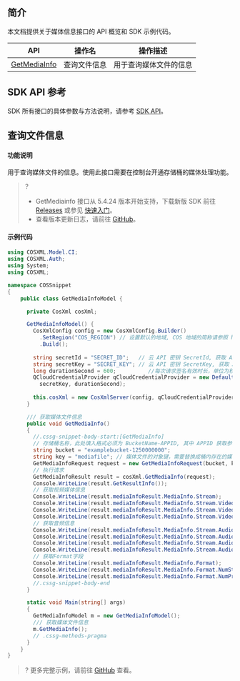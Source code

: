 ## 简介

本文档提供关于媒体信息接口的 API 概览和 SDK 示例代码。

| API                                                          | 操作名             | 操作描述                           |
| ------------------------------------------------------------ | ------------------ | ---------------------------------- |
| [GetMediaInfo](https://intl.cloud.tencent.com/document/product/436/46915) | 查询文件信息	  | 用于查询媒体文件的信息   |

## SDK API 参考

SDK 所有接口的具体参数与方法说明，请参考 [SDK API](https://cos-dotnet-sdk-doc-1253960454.file.myqcloud.com/)。

## 查询文件信息

#### 功能说明

用于查询媒体文件的信息。使用此接口需要在控制台开通存储桶的媒体处理功能。

>?
> - GetMediainfo 接口从 5.4.24 版本开始支持，下载新版 SDK 前往 [Releases](https://github.com/tencentyun/qcloud-sdk-dotnet/releases) 或参见 [快速入门](https://intl.cloud.tencent.com/document/product/436/30594)。
> - 查看版本更新日志，请前往 [GitHub](https://github.com/tencentyun/qcloud-sdk-dotnet/blob/master/CHANGELOG.md)。
> 


#### 示例代码

[//]: #	".cssg-snippet-GetMediaInfoModel"

```cs
using COSXML.Model.CI;
using COSXML.Auth;
using System;
using COSXML;

namespace COSSnippet
{
    public class GetMediaInfoModel {

      private CosXml cosXml;

      GetMediaInfoModel() {
        CosXmlConfig config = new CosXmlConfig.Builder()
          .SetRegion("COS_REGION") // 设置默认的地域, COS 地域的简称请参照 https://intl.cloud.tencent.com/document/product/436/6224 
          .Build();
        
        string secretId = "SECRET_ID";   // 云 API 密钥 SecretId, 获取 API 密钥请参照 https://console.cloud.tencent.com/cam/capi
        string secretKey = "SECRET_KEY"; // 云 API 密钥 SecretKey, 获取 API 密钥请参照 https://console.cloud.tencent.com/cam/capi
        long durationSecond = 600;          //每次请求签名有效时长，单位为秒
        QCloudCredentialProvider qCloudCredentialProvider = new DefaultQCloudCredentialProvider(secretId, 
          secretKey, durationSecond);
        
        this.cosXml = new CosXmlServer(config, qCloudCredentialProvider);
      }

      /// 获取媒体文件信息
      public void GetMediaInfo()
      {
        //.cssg-snippet-body-start:[GetMediaInfo]
        // 存储桶名称，此处填入格式必须为 BucketName-APPID, 其中 APPID 获取参考 https://console.cloud.tencent.com/developer
        string bucket = "examplebucket-1250000000";
        string key = "mediafile"; // 媒体文件的对象键，需要替换成桶内存在的媒体文件的对象键
        GetMediaInfoRequest request = new GetMediaInfoRequest(bucket, key);
        // 执行请求
        GetMediaInfoResult result = cosXml.GetMediaInfo(request);
        Console.WriteLine(result.GetResultInfo());
        // 获取视频媒体信息
        Console.WriteLine(result.mediaInfoResult.MediaInfo.Stream);
        Console.WriteLine(result.mediaInfoResult.MediaInfo.Stream.Video);
        Console.WriteLine(result.mediaInfoResult.MediaInfo.Stream.Video.Index);
        Console.WriteLine(result.mediaInfoResult.MediaInfo.Stream.Video.CodecName);
        // 获取音频信息
        Console.WriteLine(result.mediaInfoResult.MediaInfo.Stream.Audio);
        Console.WriteLine(result.mediaInfoResult.MediaInfo.Stream.Audio.Index);
        Console.WriteLine(result.mediaInfoResult.MediaInfo.Stream.Audio.CodecName);
        Console.WriteLine(result.mediaInfoResult.MediaInfo.Stream.Audio.CodecLongName);
        // 获取Format字段
        Console.WriteLine(result.mediaInfoResult.MediaInfo.Format);
        Console.WriteLine(result.mediaInfoResult.MediaInfo.Format.NumStream);
        Console.WriteLine(result.mediaInfoResult.MediaInfo.Format.NumProgram);
        //.cssg-snippet-body-end
      }

      static void Main(string[] args)
      {
        GetMediaInfoModel m = new GetMediaInfoModel();
        /// 获取媒体文件信息
        m.GetMediaInfo();
        // .cssg-methods-pragma
      }
    }
}
```

>? 更多完整示例，请前往 [GitHub](https://github.com/tencentyun/cos-snippets/blob/master/dotnet/dist/GetMediaInfo.cs) 查看。
>

